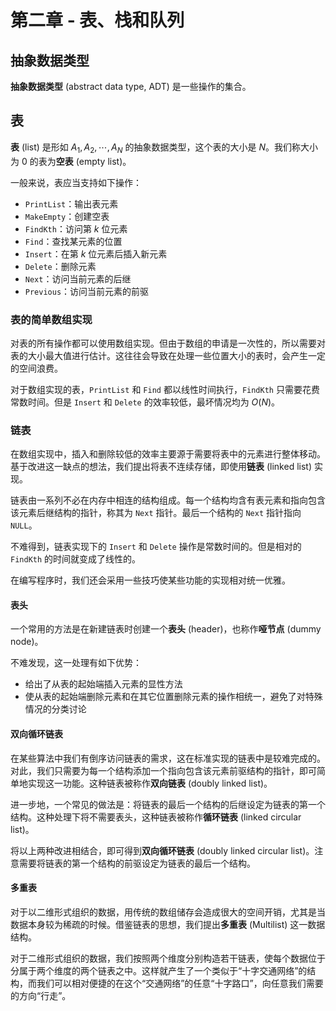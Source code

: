 # 第二章 - 表、栈和队列

## 抽象数据类型

**抽象数据类型** (abstract data type, ADT) 是一些操作的集合。

## 表

**表** (list) 是形如 $A_{1}, A_{2}, \cdots, A_{N}$ 的抽象数据类型，这个表的大小是 $N$。我们称大小为 $0$ 的表为**空表** (empty list)。

一般来说，表应当支持如下操作：

- `PrintList`：输出表元素
- `MakeEmpty`：创建空表
- `FindKth`：访问第 $k$ 位元素
- `Find`：查找某元素的位置
- `Insert`：在第 $k$ 位元素后插入新元素
- `Delete`：删除元素
- `Next`：访问当前元素的后继
- `Previous`：访问当前元素的前驱

### 表的简单数组实现

对表的所有操作都可以使用数组实现。但由于数组的申请是一次性的，所以需要对表的大小最大值进行估计。这往往会导致在处理一些位置大小的表时，会产生一定的空间浪费。

对于数组实现的表，`PrintList` 和 `Find` 都以线性时间执行，`FindKth` 只需要花费常数时间。但是 `Insert` 和 `Delete` 的效率较低，最坏情况均为 $O(N)$。

### 链表

在数组实现中，插入和删除较低的效率主要源于需要将表中的元素进行整体移动。基于改进这一缺点的想法，我们提出将表不连续存储，即使用**链表** (linked list) 实现。

链表由一系列不必在内存中相连的结构组成。每一个结构均含有表元素和指向包含该元素后继结构的指针，称其为 `Next` 指针。最后一个结构的 `Next` 指针指向 `NULL`。

不难得到，链表实现下的 `Insert` 和 `Delete` 操作是常数时间的。但是相对的 `FindKth` 的时间就变成了线性的。

在编写程序时，我们还会采用一些技巧使某些功能的实现相对统一优雅。

#### 表头

一个常用的方法是在新建链表时创建一个**表头** (header)，也称作**哑节点** (dummy node)。

不难发现，这一处理有如下优势：

- 给出了从表的起始端插入元素的显性方法
- 使从表的起始端删除元素和在其它位置删除元素的操作相统一，避免了对特殊情况的分类讨论

#### 双向循环链表

在某些算法中我们有倒序访问链表的需求，这在标准实现的链表中是较难完成的。对此，我们只需要为每一个结构添加一个指向包含该元素前驱结构的指针，即可简单地实现这一功能。这种链表被称作**双向链表** (doubly linked list)。

进一步地，一个常见的做法是：将链表的最后一个结构的后继设定为链表的第一个结构。这种处理下将不需要表头，这种链表被称作**循环链表** (linked circular list)。

将以上两种改进相结合，即可得到**双向循环链表** (doubly linked circular list)。注意需要将链表的第一个结构的前驱设定为链表的最后一个结构。

#### 多重表

对于以二维形式组织的数据，用传统的数组储存会造成很大的空间开销，尤其是当数据本身较为稀疏的时候。借鉴链表的思想，我们提出**多重表** (Multilist) 这一数据结构。

对于二维形式组织的数据，我们按照两个维度分别构造若干链表，使每个数据位于分属于两个维度的两个链表之中。这样就产生了一个类似于“十字交通网络”的结构，而我们可以相对便捷的在这个“交通网络”的任意“十字路口”，向任意我们需要的方向“行走”。

